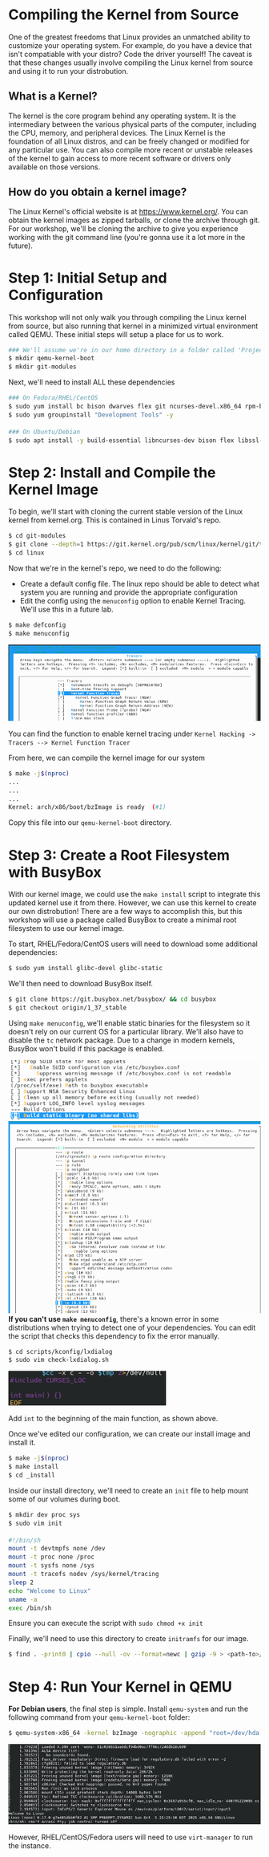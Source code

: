 # Compiling the Kernel from Source

One of the greatest freedoms that Linux provides an unmatched ability to customize your operating system. For example, do you have a device that isn't compatiable with your distro? Code the driver yourself! The caveat is that these changes usually involve compiling the Linux kernel from source and using it to run your distrobution. 

## What is a Kernel?
The kernel is the core program behind any operating system. It is the intermediary between the various physical parts of the computer, including the CPU, memory, and peripheral devices. The Linux Kernel is the foundation of all Linux distros, and can be freely changed or modified for any particular use. You can also compile more recent or unstable releases of the kernel to gain access to more recent software or drivers only available on those versions. 

## How do you obtain a kernel image?
The Linux Kernel's official website is at https://www.kernel.org/. You can obtain the kernel images as zipped tarballs, or clone the archive through git. For our workshop, we'll be cloning the archive to give you experience working with the git command line (you're gonna use it a lot more in the future).

# Step 1: Initial Setup and Configuration
This workshop will not only walk you through compiling the Linux kernel from source, but also running that kernel in a minimized virtual environment called QEMU. These initial steps will setup a place for us to work. 

```bash
### We'll assume we're in our home directory in a folder called 'Projects' or some similar place to work
$ mkdir qemu-kernel-boot
$ mkdir git-modules
```

Next, we'll need to install ALL these dependencies
```bash
### On Fedora/RHEL/CentOS
$ sudo yum install bc bison dwarves flex git ncurses-devel.x86_64 rpm-build rsync wget -y
$ sudo yum groupinstall "Development Tools" -y

### On Ubuntu/Debian
$ sudo apt install -y build-essential libncurses-dev bison flex libssl-dev libelf-dev bc wget git fakeroot rsync dwarves flex
```

# Step 2: Install and Compile the Kernel Image
To begin, we'll start with cloning the current stable version of the Linux kernel from kernel.org. This is contained in Linus Torvald's repo.
```bash
$ cd git-modules
$ git clone --depth=1 https://git.kernel.org/pub/scm/linux/kernel/git/torvalds/linux.git/
$ cd linux
```
Now that we're in the kernel's repo, we need to do the following:
* Create a default config file. The linux repo should be able to detect what system you are running and provide the appropriate configuration
* Edit the config using the `menuconfig` option to enable Kernel Tracing. We'll use this in a future lab. 

```bash
$ make defconfig
$ make menuconfig
```
![](kerneltracing.png)

You can find the function to enable kernel tracing under `Kernel Hacking -> Tracers --> Kernel Function Tracer`

From here, we can compile the kernel image for our system
```bash
$ make -j$(nproc)
...
...
...
Kernel: arch/x86/boot/bzImage is ready  (#1)
```
Copy this file into our `qemu-kernel-boot` directory.


# Step 3: Create a Root Filesystem with BusyBox
With our kernel image, we could use the `make install` script to integrate this updated kernel use it from there. However, we can use this kernel to create our own distrobution! There are a few ways to accomplish this, but this workshop will use a package called BusyBox to create a minimal root filesystem to use our kernel image. 

To start, RHEL/Fedora/CentOS users will need to download some additional dependencies:
```bash
$ sudo yum install glibc-devel glibc-static
```

We'll then need to download BusyBox itself. 
```bash
$ git clone https://git.busybox.net/busybox/ && cd busybox
$ git checkout origin/1_37_stable
```
Using `make menuconfig`, we'll enable static binaries for the filesystem so it doesn't rely on our current OS for a particular library. We'll also have to disable the `tc` network package. Due to a change in modern kernels, BusyBox won't build if this package is enabled. 

![](makemenu.png)
![](tc.png)
**If you can't use `make menuconfig`**, there's a known error in some distributions when trying to detect one of your dependencies. You can edit the script that checks this dependency to fix the error manually.

```bash
$ cd scripts/kconfig/lxdialog
$ sudo vim check-lxdialog.sh 
```

![](mainscript.png)

Add `int` to the beginning of the main function, as shown above.

Once we've edited our configuration, we can create our install image and install it. 
```bash
$ make -j$(nproc)
$ make install
$ cd _install
```

Inside our install directory, we'll need to create an `init` file to help mount some of our volumes during boot. 
```bash
$ mkdir dev proc sys
$ sudo vim init

#!/bin/sh
mount -t devtmpfs none /dev
mount -t proc none /proc
mount -t sysfs none /sys
mount -t tracefs nodev /sys/kernel/tracing
sleep 2
echo "Welcome to Linux"
uname -a
exec /bin/sh
```

Ensure you can execute the script with `sudo chmod +x init`

Finally, we'll need to use this directory to create `initramfs` for our image. 
```bash
$ find . -print0 | cpio --null -ov --format=newc | gzip -9 > <path-to>/Projects/qemu-kernel-boot/initramfs.cpio.gz
```

# Step 4: Run Your Kernel in QEMU
**For Debian users**, the final step is simple. Install `qemu-system` and run the following command from your `qemu-kernel-boot` folder:
```bash
$ qemu-system-x86_64 -kernel bzImage -nographic -append "root=/dev/hda console=ttyS0" -initrd initramfs.cpio.gz
```
![](post.png)

However, RHEL/CentOS/Fedora users will need to use `virt-manager` to run the instance. 



